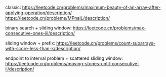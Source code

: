 
classic: 
https://leetcode.cn/problems/maximum-beauty-of-an-array-after-applying-operation/description/
https://leetcode.cn/problems/MPnaiL/description/


binary search + sliding window:
https://leetcode.cn/problems/max-consecutive-ones-iii/description/

sliding window + prefix:
https://leetcode.cn/problems/count-subarrays-with-score-less-than-k/description/

endpoint to interval problem + scattered sliding window:
https://leetcode.cn/problems/moving-stones-until-consecutive-ii/description/